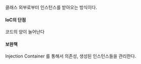 
클래스 외부로부터 인스턴스를 받아오는 방식이다.

#### IoC의 단점

코드의 양이 늘어난다

#### 보완책
Injection Container 를 통해서 의존성, 생성된 인스턴스들을 관리한다.
